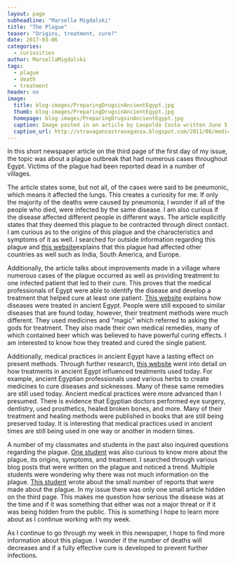 ```yaml
---
layout: page
subheadline: "Marsella Migdalski"
title: "The Plague"
teaser: "Origins, treatment, cure?"
date: 2017-03-06
categories:
  - curiosities
author: MarsellaMigdalski
tags:
  - plague
  - death
  - treatment
header: no
image:
  title: blog-images/PreparingDrugsinAncientEgypt.jpg
  thumb: blog-images/PreparingDrugsinAncientEgypt.jpg
  homepage: blog-images/PreparingDrugsinAncientEgypt.jpg
  caption: Image posted in an article by Leopoldo Costa written June 5, 2011.
  caption_url: http://stravaganzastravaganza.blogspot.com/2011/06/medicine-in-ancient-egypt.html
---
```

In this short newspaper article on the third page of the first day of my issue, the topic was about a plague outbreak that had numerous cases throughout Egypt. Victims of the plague had been reported dead in a number of villages.

The article states some, but not all, of the cases were said to be pneumonic, which means it affected the lungs. This creates a curiosity for me. If only the majority of the deaths were caused by pneumonia, I wonder if all of the people who died, were infected by the same disease.  I am also curious if the disease affected different people in different ways. The article explicitly states that they deemed this plague to be contracted through direct contact. I am curious as to the origins of this plague and the characteristics and symptoms of it as well. I searched for outside information regarding this plague and [this website](https://books.google.com/books?id=r_YDAAAAYAAJ&pg=PA3&lpg=PA3&dq=plague+in+egypt+1906&source=bl&ots=HqzdiEyewX&sig=7Ev85udX7QZKFaTyZEzkBb7ZukY&hl=en&sa=X&ved=0ahUKEwjD79H4pMLSAhXEOSYKHcjnDo4Q6AEIIjAB#v=onepage&q=plague%20in%20egypt%201906&f=false)explains that this plague had affected other countries as well such as India, South America, and Europe.

Additionally, the article talks about improvements made in a village where numerous cases of the plague occurred as well as providing treatment to one infected patient that led to their cure. This proves that the medical professionals of Egypt were able to identify the disease and develop a treatment that helped cure at least one patient. [This website](http://www.ancient.eu/article/51/) explains how diseases were treated in ancient Egypt. People were still exposed to similar diseases that are found today, however, their treatment methods were much different. They used medicines and "magic" which referred to asking the gods for treatment. They also made their own medical remedies, many of which contained beer which was believed to have powerful curing effects. I am interested to know how they treated and cured the single patient.

Additionally, medical practices in ancient Egypt have a lasting effect on present methods. Through further research, [this website](https://explorable.com/ancient-medicine) went into detail on how treatments in ancient Egypt influenced treatments used today. For example, ancient Egyptian professionals used various herbs to create medicines to cure diseases and sicknesses. Many of these same remedies are still used today. Ancient medical practices were more advanced than I presumed. There is evidence that Egyptian doctors performed eye surgery, dentistry, used prosthetics, healed broken bones, and more. Many of their treatment and healing methods were published in books that are still being preserved today. It is interesting that medical practices used in ancient times are still being used in one way or another in modern times.

A number of my classmates and students in the past also inquired questions regarding the plague. [One student](https://dig-eg-gaz.github.io/curiosities/rymer-plague/) was also curious to know more about the plague, its origins, symptoms, and treatment. I searched through various blog posts that were written on the plague and noticed a trend. Multiple students were wondering why there was not much information on the plague. [This student](https://dig-eg-gaz.github.io/curiosities/Corzo-TheSilentKiller/) wrote about the small number of reports that were made about the plague. In my issue there was only one small article hidden on the third page. This makes me question how serious the disease was at the time and if it was something that either was not a major threat or if it was being hidden from the public. This is something I hope to learn more about as I continue working with my week.

As I continue to go through my week in this newspaper, I hope to find more information about this plague. I wonder if the number of deaths will decreases and if a fully effective cure is developed to prevent further infections.
